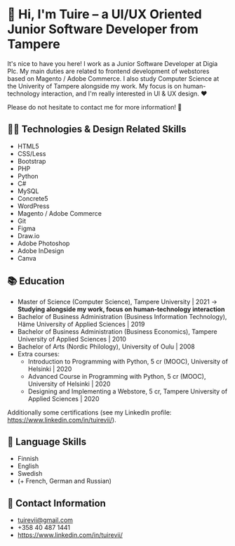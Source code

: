 # :wave: Hi, I'm Tuire – a UI/UX Oriented Junior Software Developer from Tampere
It's nice to have you here! I work as a Junior Software Developer at Digia Plc. My main duties are related to frontend development of webstores based on Magento / Adobe Commerce. I also study Computer Science at the Univerity of Tampere alongside my work. My focus is on human-technology interaction, and I'm really interested in UI & UX design. ❤️

Please do not hesitate to contact me for more information! 🙂

## 👩‍💻 Technologies & Design Related Skills
* HTML5
* CSS/Less
* Bootstrap
* PHP
* Python
* C#
* MySQL
* Concrete5
* WordPress
* Magento / Adobe Commerce
* Git
* Figma
* Draw.io
* Adobe Photoshop
* Adobe InDesign
* Canva

## :books: Education
* Master of Science (Computer Science), Tampere University | 2021 -> **Studying alongside my work, focus on human-technology interaction**
* Bachelor of Business Administration (Business Information Technology), Häme University of Applied Sciences | 2019
* Bachelor of Business Administration (Business Economics), Tampere University of Applied Sciences | 2010
* Bachelor of Arts (Nordic Philology), University of Oulu | 2008
* Extra courses:
  * Introduction to Programming with Python, 5 cr (MOOC), University of Helsinki | 2020
  * Advanced Course in Programming with Python, 5 cr (MOOC), University of Helsinki | 2020
  * Designing and Implementing a Webstore, 5 cr, Tampere University of Applied Sciences | 2020

Additionally some certifications (see my LinkedIn profile: https://www.linkedin.com/in/tuirevii/).

## :speech_balloon: Language Skills
* Finnish 
* English
* Swedish
* (+ French, German and Russian)

## :email: Contact Information
* tuirevii@gmail.com
* +358 40 487 1441
* https://www.linkedin.com/in/tuirevii/
